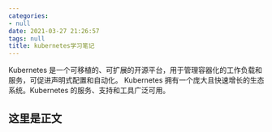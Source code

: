 ```yaml
---
categories:
- null
date: 2021-03-27 21:26:57
tags: null
title: kubernetes学习笔记
---
```


Kubernetes 是一个可移植的、可扩展的开源平台，用于管理容器化的工作负载和服务，可促进声明式配置和自动化。 Kubernetes 拥有一个庞大且快速增长的生态系统。Kubernetes 的服务、支持和工具广泛可用。
## 这里是正文


<!-- more -->

